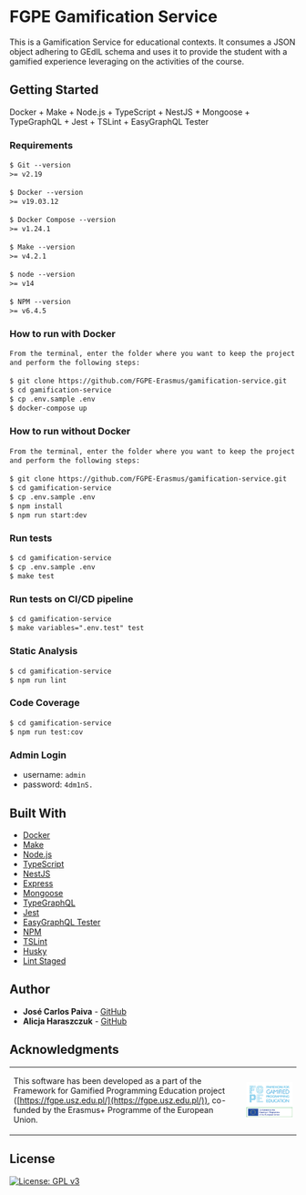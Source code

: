 # FGPE Gamification Service

This is a Gamification Service for educational contexts. It consumes a JSON object adhering to GEdIL schema and uses it to provide the student with a gamified experience leveraging on the activities of the course.

## Getting Started

Docker + Make + Node.js + TypeScript + NestJS + Mongoose + TypeGraphQL + Jest + TSLint + EasyGraphQL Tester

### Requirements

```
$ Git --version
>= v2.19

$ Docker --version
>= v19.03.12

$ Docker Compose --version
>= v1.24.1

$ Make --version
>= v4.2.1

$ node --version
>= v14

$ NPM --version
>= v6.4.5

```

### How to run with Docker

```
From the terminal, enter the folder where you want to keep the project and perform the following steps:

$ git clone https://github.com/FGPE-Erasmus/gamification-service.git
$ cd gamification-service
$ cp .env.sample .env
$ docker-compose up
```

### How to run without Docker

```
From the terminal, enter the folder where you want to keep the project and perform the following steps:

$ git clone https://github.com/FGPE-Erasmus/gamification-service.git
$ cd gamification-service
$ cp .env.sample .env
$ npm install
$ npm run start:dev
```

### Run tests

```
$ cd gamification-service
$ cp .env.sample .env
$ make test
```

### Run tests on CI/CD pipeline

```
$ cd gamification-service
$ make variables=".env.test" test
```

### Static Analysis

```
$ cd gamification-service
$ npm run lint
```

### Code Coverage

```
$ cd gamification-service
$ npm run test:cov
```

### Admin Login

 - username: `admin`
 - password: `4dm1nS.`

## Built With

* [Docker](https://docker.com/)
* [Make](https://www.gnu.org/software/make/manual/html_node/Simple-Makefile.html/)
* [Node.js](https://nodejs.org/)
* [TypeScript](https://sass-lang.com/)
* [NestJS](https://nestjs.com/)
* [Express](https://expressjs.com)
* [Mongoose](https://mongoosejs.com/)
* [TypeGraphQL](https://typegraphql.ml/)
* [Jest](https://jestjs.io/)
* [EasyGraphQL Tester](https://easygraphql.com/docs/easygraphql-tester/overview/)
* [NPM](https://yarnpkg.com/)
* [TSLint](https://palantir.github.io/tslint/)
* [Husky](https://github.com/typicode/husky)
* [Lint Staged](https://github.com/okonet/lint-staged)


## Author

* **José Carlos Paiva** - [GitHub](https://github.com/josepaiva94)
* **Alicja Haraszczuk** - [GitHub](https://github.com/hvsio)

## Acknowledgments

<table cellspacing="0" cellpadding="0" border=0>
<tr border=0>
<td border=0>

This software has been developed as a part of the Framework for Gamified Programming Education project ([https://fgpe.usz.edu.pl/](https://fgpe.usz.edu.pl/)), co-funded by the Erasmus+ Programme of the European Union.

</td>
<td border=0>

![Framework for Gamified Programming Education project](docs/logo_FGPE.jpg) ![Erasmus+](docs/logo_erasmus.jpg)

</td>
</tr>
</table>

## License

[![License: GPL v3](https://img.shields.io/badge/License-GPLv3-blue.svg)](https://www.gnu.org/licenses/gpl-3.0)
